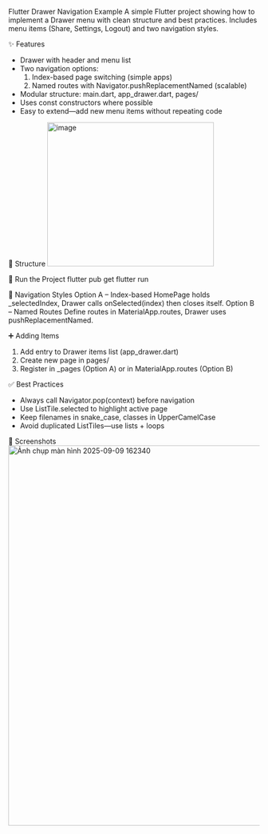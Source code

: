 Flutter Drawer Navigation Example
A simple Flutter project showing how to implement a Drawer menu with clean structure and best practices. Includes menu items (Share, Settings, Logout) and two navigation styles.

✨ Features
+ Drawer with header and menu list
+ Two navigation options:
  1. Index-based page switching (simple apps)
  2. Named routes with Navigator.pushReplacementNamed (scalable)
+ Modular structure: main.dart, app_drawer.dart, pages/
+ Uses const constructors where possible
+ Easy to extend—add new menu items without repeating code
  
📁 Structure
<img width="334" height="288" alt="image" src="https://github.com/user-attachments/assets/240a5cda-d3c8-4c59-bc4a-d9538da8ab07" />


🚀 Run the Project
flutter pub get
flutter run

🧭 Navigation Styles
Option A – Index-based
  HomePage holds _selectedIndex, Drawer calls onSelected(index) then closes itself.
Option B – Named Routes
  Define routes in MaterialApp.routes, Drawer uses pushReplacementNamed.

➕ Adding Items
1. Add entry to Drawer items list (app_drawer.dart)
2. Create new page in pages/
3. Register in _pages (Option A) or in MaterialApp.routes (Option B)

✅ Best Practices
- Always call Navigator.pop(context) before navigation
- Use ListTile.selected to highlight active page
- Keep filenames in snake_case, classes in UpperCamelCase
- Avoid duplicated ListTiles—use lists + loops

📸 Screenshots
<img width="603" height="760" alt="Ảnh chụp màn hình 2025-09-09 162340" src="https://github.com/user-attachments/assets/497fe501-39e5-4f50-abea-ea30126fe13a" />

